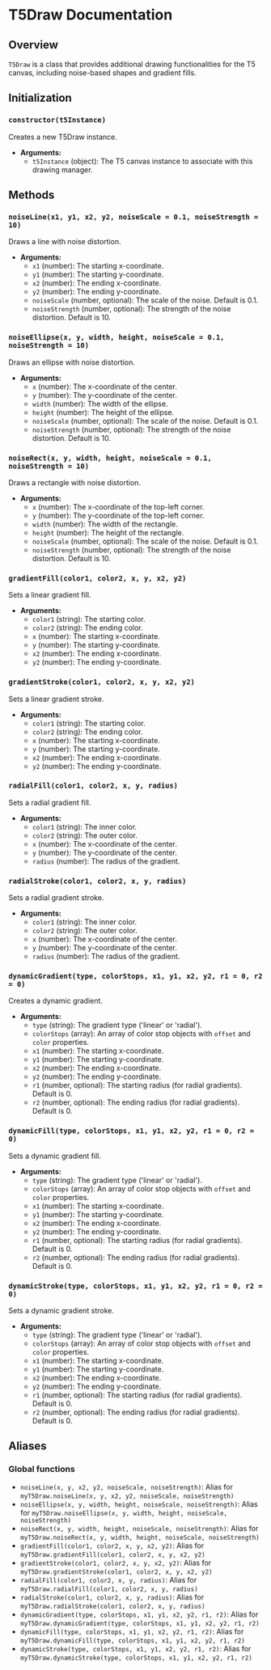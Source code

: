 # T5Draw Documentation

## Overview
`T5Draw` is a class that provides additional drawing functionalities for the T5 canvas, including noise-based shapes and gradient fills.

## Initialization
### `constructor(t5Instance)`
Creates a new T5Draw instance.
- **Arguments:**
  - `t5Instance` (object): The T5 canvas instance to associate with this drawing manager.

## Methods

### `noiseLine(x1, y1, x2, y2, noiseScale = 0.1, noiseStrength = 10)`
Draws a line with noise distortion.
- **Arguments:**
  - `x1` (number): The starting x-coordinate.
  - `y1` (number): The starting y-coordinate.
  - `x2` (number): The ending x-coordinate.
  - `y2` (number): The ending y-coordinate.
  - `noiseScale` (number, optional): The scale of the noise. Default is 0.1.
  - `noiseStrength` (number, optional): The strength of the noise distortion. Default is 10.

### `noiseEllipse(x, y, width, height, noiseScale = 0.1, noiseStrength = 10)`
Draws an ellipse with noise distortion.
- **Arguments:**
  - `x` (number): The x-coordinate of the center.
  - `y` (number): The y-coordinate of the center.
  - `width` (number): The width of the ellipse.
  - `height` (number): The height of the ellipse.
  - `noiseScale` (number, optional): The scale of the noise. Default is 0.1.
  - `noiseStrength` (number, optional): The strength of the noise distortion. Default is 10.

### `noiseRect(x, y, width, height, noiseScale = 0.1, noiseStrength = 10)`
Draws a rectangle with noise distortion.
- **Arguments:**
  - `x` (number): The x-coordinate of the top-left corner.
  - `y` (number): The y-coordinate of the top-left corner.
  - `width` (number): The width of the rectangle.
  - `height` (number): The height of the rectangle.
  - `noiseScale` (number, optional): The scale of the noise. Default is 0.1.
  - `noiseStrength` (number, optional): The strength of the noise distortion. Default is 10.

### `gradientFill(color1, color2, x, y, x2, y2)`
Sets a linear gradient fill.
- **Arguments:**
  - `color1` (string): The starting color.
  - `color2` (string): The ending color.
  - `x` (number): The starting x-coordinate.
  - `y` (number): The starting y-coordinate.
  - `x2` (number): The ending x-coordinate.
  - `y2` (number): The ending y-coordinate.

### `gradientStroke(color1, color2, x, y, x2, y2)`
Sets a linear gradient stroke.
- **Arguments:**
  - `color1` (string): The starting color.
  - `color2` (string): The ending color.
  - `x` (number): The starting x-coordinate.
  - `y` (number): The starting y-coordinate.
  - `x2` (number): The ending x-coordinate.
  - `y2` (number): The ending y-coordinate.

### `radialFill(color1, color2, x, y, radius)`
Sets a radial gradient fill.
- **Arguments:**
  - `color1` (string): The inner color.
  - `color2` (string): The outer color.
  - `x` (number): The x-coordinate of the center.
  - `y` (number): The y-coordinate of the center.
  - `radius` (number): The radius of the gradient.

### `radialStroke(color1, color2, x, y, radius)`
Sets a radial gradient stroke.
- **Arguments:**
  - `color1` (string): The inner color.
  - `color2` (string): The outer color.
  - `x` (number): The x-coordinate of the center.
  - `y` (number): The y-coordinate of the center.
  - `radius` (number): The radius of the gradient.

### `dynamicGradient(type, colorStops, x1, y1, x2, y2, r1 = 0, r2 = 0)`
Creates a dynamic gradient.
- **Arguments:**
  - `type` (string): The gradient type ('linear' or 'radial').
  - `colorStops` (array): An array of color stop objects with `offset` and `color` properties.
  - `x1` (number): The starting x-coordinate.
  - `y1` (number): The starting y-coordinate.
  - `x2` (number): The ending x-coordinate.
  - `y2` (number): The ending y-coordinate.
  - `r1` (number, optional): The starting radius (for radial gradients). Default is 0.
  - `r2` (number, optional): The ending radius (for radial gradients). Default is 0.

### `dynamicFill(type, colorStops, x1, y1, x2, y2, r1 = 0, r2 = 0)`
Sets a dynamic gradient fill.
- **Arguments:**
  - `type` (string): The gradient type ('linear' or 'radial').
  - `colorStops` (array): An array of color stop objects with `offset` and `color` properties.
  - `x1` (number): The starting x-coordinate.
  - `y1` (number): The starting y-coordinate.
  - `x2` (number): The ending x-coordinate.
  - `y2` (number): The ending y-coordinate.
  - `r1` (number, optional): The starting radius (for radial gradients). Default is 0.
  - `r2` (number, optional): The ending radius (for radial gradients). Default is 0.

### `dynamicStroke(type, colorStops, x1, y1, x2, y2, r1 = 0, r2 = 0)`
Sets a dynamic gradient stroke.
- **Arguments:**
  - `type` (string): The gradient type ('linear' or 'radial').
  - `colorStops` (array): An array of color stop objects with `offset` and `color` properties.
  - `x1` (number): The starting x-coordinate.
  - `y1` (number): The starting y-coordinate.
  - `x2` (number): The ending x-coordinate.
  - `y2` (number): The ending y-coordinate.
  - `r1` (number, optional): The starting radius (for radial gradients). Default is 0.
  - `r2` (number, optional): The ending radius (for radial gradients). Default is 0.

## Aliases

### Global functions
- `noiseLine(x, y, x2, y2, noiseScale, noiseStrength)`: Alias for `myT5Draw.noiseLine(x, y, x2, y2, noiseScale, noiseStrength)`
- `noiseEllipse(x, y, width, height, noiseScale, noiseStrength)`: Alias for `myT5Draw.noiseEllipse(x, y, width, height, noiseScale, noiseStrength)`
- `noiseRect(x, y, width, height, noiseScale, noiseStrength)`: Alias for `myT5Draw.noiseRect(x, y, width, height, noiseScale, noiseStrength)`
- `gradientFill(color1, color2, x, y, x2, y2)`: Alias for `myT5Draw.gradientFill(color1, color2, x, y, x2, y2)`
- `gradientStroke(color1, color2, x, y, x2, y2)`: Alias for `myT5Draw.gradientStroke(color1, color2, x, y, x2, y2)`
- `radialFill(color1, color2, x, y, radius)`: Alias for `myT5Draw.radialFill(color1, color2, x, y, radius)`
- `radialStroke(color1, color2, x, y, radius)`: Alias for `myT5Draw.radialStroke(color1, color2, x, y, radius)`
- `dynamicGradient(type, colorStops, x1, y1, x2, y2, r1, r2)`: Alias for `myT5Draw.dynamicGradient(type, colorStops, x1, y1, x2, y2, r1, r2)`
- `dynamicFill(type, colorStops, x1, y1, x2, y2, r1, r2)`: Alias for `myT5Draw.dynamicFill(type, colorStops, x1, y1, x2, y2, r1, r2)`
- `dynamicStroke(type, colorStops, x1, y1, x2, y2, r1, r2)`: Alias for `myT5Draw.dynamicStroke(type, colorStops, x1, y1, x2, y2, r1, r2)`
